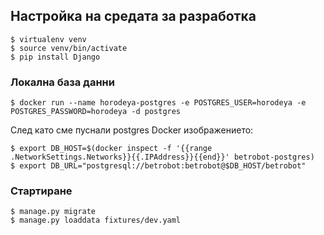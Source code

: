 ## Настройка на средата за разработка

```
$ virtualenv venv
$ source venv/bin/activate
$ pip install Django
```

### Локална база данни

```
$ docker run --name horodeya-postgres -e POSTGRES_USER=horodeya -e POSTGRES_PASSWORD=horodeya -d postgres
```

След като сме пуснали postgres Docker изображението:

```
$ export DB_HOST=$(docker inspect -f '{{range .NetworkSettings.Networks}}{{.IPAddress}}{{end}}' betrobot-postgres)
$ export DB_URL="postgresql://betrobot:betrobot@$DB_HOST/betrobot"
```

### Стартиране

```
$ manage.py migrate
$ manage.py loaddata fixtures/dev.yaml
```

